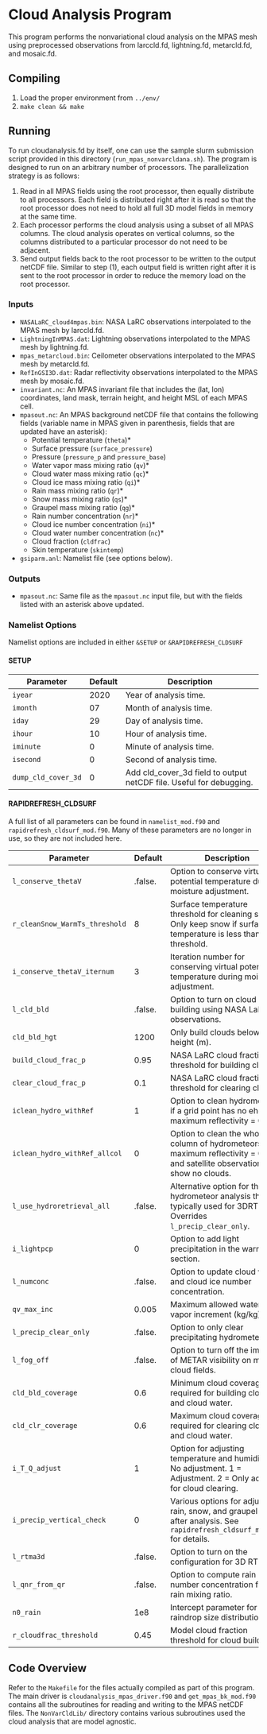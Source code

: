# Cloud Analysis Program

This program performs the nonvariational cloud analysis on the MPAS mesh using preprocessed observations from larccld.fd, lightning.fd, metarcld.fd, and mosaic.fd.

## Compiling

1. Load the proper environment from `../env/`
2. `make clean && make`

## Running

To run cloudanalysis.fd by itself, one can use the sample slurm submission script provided in this directory (`run_mpas_nonvarcldana.sh`). The program is designed to run on an arbitrary number of processors. The parallelization strategy is as follows:

1. Read in all MPAS fields using the root processor, then equally distribute to all processors. Each field is distributed right after it is read so that the root processor does not need to hold all full 3D model fields in memory at the same time.
2. Each processor performs the cloud analysis using a subset of all MPAS columns. The cloud analysis operates on vertical columns, so the columns distributed to a particular processor do not need to be adjacent.
3. Send output fields back to the root processor to be written to the output netCDF file. Similar to step (1), each output field is written right after it is sent to the root processor in order to reduce the memory load on the root processor.

### Inputs

- `NASALaRC_cloud4mpas.bin`: NASA LaRC observations interpolated to the MPAS mesh by larccld.fd.
- `LightningInMPAS.dat`: Lightning observations interpolated to the MPAS mesh by lightning.fd.
- `mpas_metarcloud.bin`: Ceilometer observations interpolated to the MPAS mesh by metarcld.fd.
- `RefInGSI3D.dat`: Radar reflectivity observations interpolated to the MPAS mesh by mosaic.fd.
- `invariant.nc`: An MPAS invariant file that includes the (lat, lon) coordinates, land mask, terrain height, and height MSL of each MPAS cell.
- `mpasout.nc`: An MPAS background netCDF file that contains the following fields (variable name in MPAS given in parenthesis, fields that are updated have an asterisk):
  - Potential temperature (`theta`)*
  - Surface pressure (`surface_pressure`)
  - Pressure (`pressure_p` and `pressure_base`)
  - Water vapor mass mixing ratio (`qv`)*
  - Cloud water mass mixing ratio (`qc`)*
  - Cloud ice mass mixing ratio (`qi`)*
  - Rain mass mixing ratio (`qr`)*
  - Snow mass mixing ratio (`qs`)*
  - Graupel mass mixing ratio (`qg`)*
  - Rain number concentration (`nr`)*
  - Cloud ice number concentration (`ni`)*
  - Cloud water number concentration (`nc`)*
  - Cloud fraction (`cldfrac`)
  - Skin temperature (`skintemp`)
- `gsiparm.anl`: Namelist file (see options below).

### Outputs

- `mpasout.nc`: Same file as the `mpasout.nc` input file, but with the fields listed with an asterisk above updated.

### Namelist Options

Namelist options are included in either `&SETUP` or `&RAPIDREFRESH_CLDSURF`

#### SETUP

| Parameter | Default | Description |
| --------- | ------- | ----------- |
| `iyear` | 2020 | Year of analysis time. |
| `imonth` | 07 | Month of analysis time. |
| `iday` | 29 | Day of analysis time. |
| `ihour` | 10 | Hour of analysis time. |
| `iminute` | 0 | Minute of analysis time. |
| `isecond` | 0 | Second of analysis time. |
| `dump_cld_cover_3d` | 0 | Add cld\_cover\_3d field to output netCDF file. Useful for debugging. |

#### RAPIDREFRESH\_CLDSURF

A full list of all parameters can be found in `namelist_mod.f90` and `rapidrefresh_cldsurf_mod.f90`. Many of these parameters are no longer in use, so they are not included here.

| Parameter | Default | Description |
| --------- | ------- | ----------- |
| `l_conserve_thetaV` | .false. | Option to conserve virtual potential temperature during moisture adjustment. |
| `r_cleanSnow_WarmTs_threshold` | 8 | Surface temperature threshold for cleaning snow. Only keep snow if surface temperature is less than this threshold. |
| `i_conserve_thetaV_iternum` | 3 | Iteration number for conserving virtual potential temperature during moisture adjustment. |
| `l_cld_bld` | .false. | Option to turn on cloud building using NASA LaRC observations.  |
| `cld_bld_hgt` | 1200 | Only build clouds below this height (m). |
| `build_cloud_frac_p` | 0.95 | NASA LaRC cloud fraction threshold for building clouds. |
| `clear_cloud_frac_p` | 0.1 | NASA LaRC cloud fraction threshold for clearing clouds. |
| `iclean_hydro_withRef` | 1 | Option to clean hydrometeors if a grid point has no ehco and maximum reflectivity = 0 dBZ. |
| `iclean_hydro_withRef_allcol` | 0 | Option to clean the whole column of hydrometeors if the maximum reflectivity = 0 dBZ and satellite observations show no clouds. |
| `l_use_hydroretrieval_all` | .false. | Alternative option for the hydrometeor analysis that is typically used for 3DRTMA. Overrides `l_precip_clear_only`. |
| `i_lightpcp` | 0 | Option to add light precipitation in the warm section. |
| `l_numconc` | .false. | Option to update cloud water and cloud ice number concentration. |
| `qv_max_inc` | 0.005 | Maximum allowed water vapor increment (kg/kg). |
| `l_precip_clear_only` | .false. | Option to only clear precipitating hydrometeors.  |
| `l_fog_off` | .false. | Option to turn off the impact of METAR visibility on model cloud fields. |
| `cld_bld_coverage` | 0.6 | Minimum cloud coverage required for building cloud ice and cloud water. |
| `cld_clr_coverage` | 0.6 | Maximum cloud coverage required for clearing cloud ice and cloud water. |
| `i_T_Q_adjust` | 1 | Option for adjusting temperature and humidity. 0 = No adjustment. 1 = Adjustment. 2 = Only adjust for cloud clearing. |
| `i_precip_vertical_check` | 0 | Various options for adjusting rain, snow, and graupel fields after analysis. See `rapidrefresh_cldsurf_mod.f90` for details. |
| `l_rtma3d` | .false. | Option to turn on the configuration for 3D RTMA. |
| `l_qnr_from_qr` | .false. | Option to compute rain number concentration from rain mixing ratio. |
| `n0_rain` | 1e8 | Intercept parameter for raindrop size distribution. |
| `r_cloudfrac_threshold` | 0.45 | Model cloud fraction threshold for cloud building. |

## Code Overview

Refer to the `Makefile` for the files actually compiled as part of this program. The main driver is `cloudanalysis_mpas_driver.f90` and `get_mpas_bk_mod.f90` contains all the subroutines for reading and writing to the MPAS netCDF files. The `NonVarCldLib/` directory contains various subroutines used the cloud analysis that are model agnostic.
